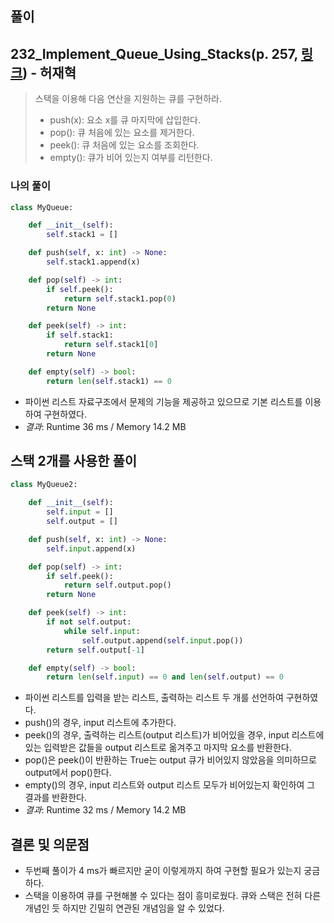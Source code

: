 ## 풀이

## 232_Implement_Queue_Using_Stacks(p. 257, [링크](https://leetcode.com/problems/implement-queue-using-stacks/)) - 허재혁

> 스택을 이용해 다음 연산을 지원하는 큐를 구현하라.
> - push(x): 요소 x를 큐 마지막에 삽입한다.
> - pop(): 큐 처음에 있는 요소를 제거한다.
> - peek(): 큐 처음에 있는 요소를 조회한다.
> - empty(): 큐가 비어 있는지 여부를 리턴한다.

### 나의 풀이
```python
class MyQueue:

    def __init__(self):
        self.stack1 = []

    def push(self, x: int) -> None:
        self.stack1.append(x)

    def pop(self) -> int:
        if self.peek():
            return self.stack1.pop(0)
        return None

    def peek(self) -> int:
        if self.stack1:
            return self.stack1[0]
        return None

    def empty(self) -> bool:
        return len(self.stack1) == 0
```
- 파이썬 리스트 자료구조에서 문제의 기능을 제공하고 있으므로 기본 리스트를 이용하여 구현하였다.
- *결과*: Runtime 36 ms / Memory 14.2 MB

## 스택 2개를 사용한 풀이
```python
class MyQueue2:

    def __init__(self):
        self.input = []
        self.output = []

    def push(self, x: int) -> None:
        self.input.append(x)

    def pop(self) -> int:
        if self.peek():
            return self.output.pop()
        return None

    def peek(self) -> int:
        if not self.output:
            while self.input:
                self.output.append(self.input.pop())
        return self.output[-1]

    def empty(self) -> bool:
        return len(self.input) == 0 and len(self.output) == 0
```
- 파이썬 리스트를 입력을 받는 리스트, 출력하는 리스트 두 개를 선언하여 구현하였다.
- push()의 경우, input 리스트에 추가한다.
- peek()의 경우, 출력하는 리스트(output 리스트)가 비어있을 경우, input 리스트에 있는 입력받은 값들을 output 리스트로 옮겨주고 마지막 요소를 반환한다.
- pop()은 peek()이 반환하는 True는 output 큐가 비어있지 않았음을 의미하므로 output에서 pop()한다.
- empty()의 경우, input 리스트와 output 리스트 모두가 비어있는지 확인하여 그 결과를 반환한다.
- *결과*: Runtime 32 ms / Memory 14.2 MB

## 결론 및 의문점
- 두번째 풀이가 4 ms가 빠르지만 굳이 이렇게까지 하여 구현할 필요가 있는지 궁금하다.
- 스택을 이용하여 큐를 구현해볼 수 있다는 점이 흥미로웠다. 큐와 스택은 전혀 다른 개념인 듯 하지만 긴밀히 연관된 개념임을 알 수 있었다.